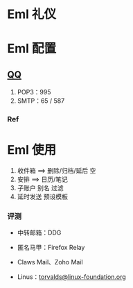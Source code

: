 # Eml 礼仪

# Eml 配置

## [QQ][QQ]

1. POP3：995
2. SMTP：65 / 587



### Ref

[QQ]:https://service.mail.qq.com/

# Eml 使用

1. 收件箱 ==> 删除/归档/延后 空
2. 安排 ==> 日历/笔记
3. 子账户 别名 过滤
4. 延时发送 预设模板

### 评测

- 中转邮箱：DDG
- 匿名马甲：Firefox Relay
- Claws Mail、Zoho Mail

- Linus：torvalds@linux-foundation.org